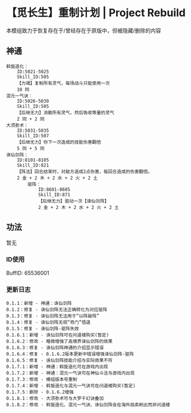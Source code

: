 # 【觅长生】重制计划 | Project Rebuild

本模组致力于恢复存在于/曾经存在于原版中，但被隐藏/删除的内容

## 神通

	斡旋造化：
		ID:5021-5025
		Skill_ID:505
		【力竭】复制所有灵气，每场战斗只能使用一次
		10 同
	混元一气诀：
		ID:5026-5030
		Skill_ID:505
		【后继无力】消散所有灵气，然后吸收等量的灵气
  		2 同 + 2 同
   	大须弥术：
		ID:5031-5035
  		Skill_ID:507
  		【后继无力】你下一次造成的技能伤害翻倍
		5 同 + 5 同
	诛仙剑阵：
 		ID:8101-8105
   		Skill_ID:821
   		【阵法】回合结束时，对敌方造成2点伤害，每回合造成的伤害翻倍。
	 	2 金 + 2 木 + 2 水 + 2 火 + 2 土
   			驱阵：
	  			ID:8601-8605
	  			Skill_ID:871
	  			【后继无力】驱动一次【诛仙剑阵】
	  			2 金 + 2 木 + 2 水 + 2 火 + 2 土

## 功法
暂无

### ID使用
BuffID: 65536001

### 更新日志
	0.1.1：新增 - 神通：诛仙剑阵
	0.1.2：修复 - 诛仙剑阵无法正确转化为对应驱阵
	0.1.3：修复 - 诛仙剑阵无法用于“以阵破阵”
	0.1.4：修复 - 诛仙剑阵无视“奇门”悟道
	0.1.5：修复 - 诛仙剑阵-驱阵失效
	0.1.6.1：新增 - 诛仙剑阵可在问道楼购买(暂定)
	0.1.6.2：修改 - 略微增强了高境界诛仙剑阵的效果
	0.1.6.3：修复 - 诛仙剑阵神通的介绍显示错误
	0.1.6.4：修复 - 0.1.6.2版本更新中错误增强诛仙剑阵-驱阵
	0.1.6.5：修复 - 诛仙剑阵技能介绍与实际效果不符
	0.1.7.1：新增 - 神通：斡旋造化可在游戏内出现
	0.1.7.2：新增 - 神通：混元一气诀可在神仙斗法与游戏内出现
	0.1.7.3：修改 - 模组版本号重制
	0.1.7.4：新增 - 斡旋造化与混元一气诀可在问道楼购买(暂定)
	0.1.7.5：删除 - 0.1.6.2增强
	0.1.8.1：修改 - 大须弥术可与大罗千幻诀叠加
	0.1.8.2：修改 - 斡旋造化、混元一气诀、诛仙剑阵会在海外拍卖刷出而非问道楼
